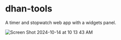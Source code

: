 
# dhan-tools
A timer and stopwatch web app with a widgets panel.


![Screen Shot 2024-10-14 at 10 13 43 AM](https://github.com/user-attachments/assets/398b73e5-6bf6-413f-abc1-f60d655b57cb)
